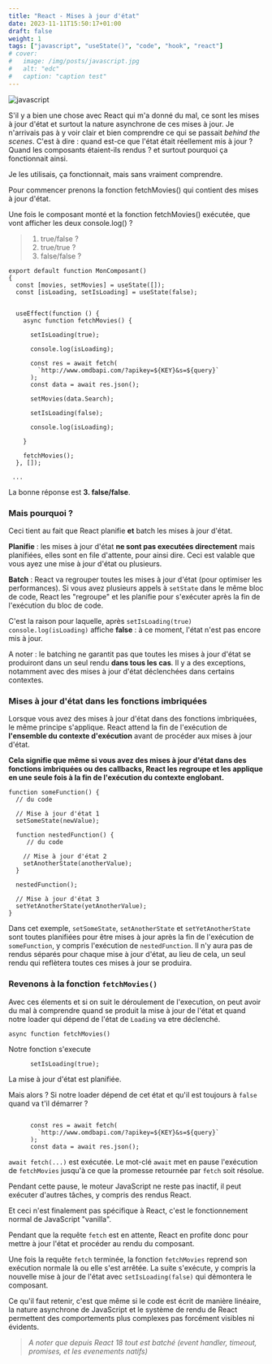 ```yaml
---
title: "React - Mises à jour d'état"
date: 2023-11-11T15:50:17+01:00
draft: false
weight: 1
tags: ["javascript", "useState()", "code", "hook", "react"]
# cover:
#   image: /img/posts/javascript.jpg
#   alt: "edc"
#   caption: "caption test"
---
```


![javascript](/img/posts/react.jpg)

S'il y a bien une chose avec React qui m'a donné du mal, ce sont les mises à jour d'état et surtout la nature asynchrone de ces mises à jour. Je n'arrivais pas à y voir clair et bien comprendre ce qui se passait _behind the scenes_. C'est à dire : quand est-ce que l'état était réellement mis à jour ? Quand les composants étaient-ils rendus ? et surtout pourquoi ça fonctionnait ainsi.

Je les utilisais, ça fonctionnait, mais sans vraiment comprendre.

Pour commencer prenons la fonction fetchMovies() qui contient des mises à jour d'état.

Une fois le composant monté et la fonction fetchMovies() exécutée, que vont afficher les deux console.log() ?

> 1. true/false ?
> 2. true/true ?
> 3. false/false ?

```
export default function MonComposant()
{
  const [movies, setMovies] = useState([]);
  const [isLoading, setIsLoading] = useState(false);


  useEffect(function () {
    async function fetchMovies() {

      setIsLoading(true);

      console.log(isLoading);

      const res = await fetch(
        `http://www.omdbapi.com/?apikey=${KEY}&s=${query}`
      );
      const data = await res.json();

      setMovies(data.Search);

      setIsLoading(false);

      console.log(isLoading);

    }

    fetchMovies();
  }, []);

 ...

```

La bonne réponse est **3. false/false**.

### Mais pourquoi ?

Ceci tient au fait que React planifie **et** batch les mises à jour d'état.

**Planifie** : les mises à jour d'état **ne sont pas executées directement** mais planifiées, elles sont en file d'attente, pour ainsi dire.
Ceci est valable que vous ayez une mise à jour d'état ou plusieurs.

**Batch** : React va regrouper toutes les mises à jour d'état (pour optimiser les performances). Si vous avez plusieurs appels à `setState` dans le même bloc de code, React les "regroupe" et les planifie pour s'exécuter après la fin de l'exécution du bloc de code.

C'est la raison pour laquelle, après `setIsLoading(true)` `console.log(isLoading)` affiche **false** : à ce moment, l'état n'est pas encore mis à jour.

A noter : le batching ne garantit pas que toutes les mises à jour d'état se produiront dans un seul rendu **dans tous les cas**. Il y a des exceptions, notamment avec des mises à jour d'état déclenchées dans certains contextes.

### Mises à jour d'état dans les fonctions imbriquées

Lorsque vous avez des mises à jour d'état dans des fonctions imbriquées, le même principe s'applique. React attend la fin de l'exécution de **l'ensemble du contexte d'exécution** avant de procéder aux mises à jour d'état.

**Cela signifie que même si vous avez des mises à jour d'état dans des fonctions imbriquées ou des callbacks, React les regroupe et les applique en une seule fois à la fin de l'exécution du contexte englobant.**

```
function someFunction() {
  // du code

  // Mise à jour d'état 1
  setSomeState(newValue);

  function nestedFunction() {
     // du code

    // Mise à jour d'état 2
    setAnotherState(anotherValue);
  }

  nestedFunction();

  // Mise à jour d'état 3
  setYetAnotherState(yetAnotherValue);
}

```

Dans cet exemple, `setSomeState`, `setAnotherState` et `setYetAnotherState` sont toutes planifiées pour être mises à jour après la fin de l'exécution de `someFunction`, y compris l'exécution de `nestedFunction`. Il n'y aura pas de rendus séparés pour chaque mise à jour d'état, au lieu de cela, un seul rendu qui reflètera toutes ces mises à jour se produira.

### Revenons à la fonction `fetchMovies()`

Avec ces élements et si on suit le déroulement de l'execution, on peut avoir du mal à comprendre quand se produit la mise à jour de l'état et quand notre loader qui dépend de l'état de `Loading` va etre déclenché.

```
async function fetchMovies()

```

Notre fonction s'execute

```
      setIsLoading(true);

```

La mise à jour d'état est planifiée.

Mais alors ? Si notre loader dépend de cet état et qu'il est toujours à `false` quand va t'il démarrer ?

```

      const res = await fetch(
        `http://www.omdbapi.com/?apikey=${KEY}&s=${query}`
      );
      const data = await res.json();

```

`await fetch(...)` est exécutée. Le mot-clé `await` met en pause l'exécution de `fetchMovies` jusqu'à ce que la promesse retournée par `fetch` soit résolue.

Pendant cette pause, le moteur JavaScript ne reste pas inactif, il peut exécuter d'autres tâches, y compris des rendus React.

Et ceci n'est finalement pas spécifique à React, c'est le fonctionnement normal de JavaScript "vanilla".

Pendant que la requête `fetch` est en attente, React en profite donc pour mettre à jour l'état et procéder au rendu du composant.

Une fois la requête `fetch` terminée, la fonction `fetchMovies` reprend son exécution normale là ou elle s'est arrêtée. La suite s'exécute, y compris la nouvelle mise à jour de l'état avec `setIsLoading(false)` qui démontera le composant.

Ce qu'il faut retenir, c'est que même si le code est écrit de manière linéaire, la nature asynchrone de JavaScript et le système de rendu de React permettent des comportements plus complexes pas forcément visibles ni évidents.

> _A noter que depuis React 18 tout est batché (event handler, timeout, promises, et les evenements natifs)_

